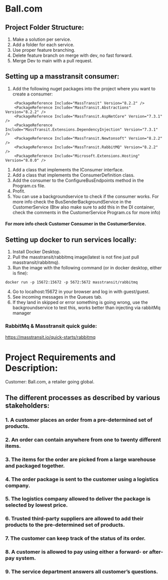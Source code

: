 # Ball.com

## Project Folder Structure:
1. Make a solution per service.
2. Add a folder for each service.
3. Use proper feature branching.
4. Delete feature branch on merge with dev, no fast forward.
5. Merge Dev to main with a pull request.

## Setting up a masstransit consumer:
1. Add the following nuget packages into the project where you want to create a consumer:
```
    <PackageReference Include="MassTransit" Version="8.2.2" />
    <PackageReference Include="MassTransit.Abstractions" Version="8.2.2" />
    <PackageReference Include="MassTransit.AspNetCore" Version="7.3.1" />
    <PackageReference Include="MassTransit.Extensions.DependencyInjection" Version="7.3.1" />
    <PackageReference Include="MassTransit.Newtonsoft" Version="8.2.2" />
    <PackageReference Include="MassTransit.RabbitMQ" Version="8.2.2" />
    <PackageReference Include="Microsoft.Extensions.Hosting" Version="8.0.0" />
```
1. Add a class that implements the IConsumer interface.
2. Add a class that implements the ConsumerDefinition class.
2. Add the consumer to the ConfigureBusEndpoints method in the Program.cs file.
4. Profit.
5. You can use a backgroundservice to check if the consumer works. For more info check the BusSenderBackgroundService in the CustomerService
       (Btw also make sure to add this in the DI container, check the comments in the CustomerService Program.cs for more info)
#### For more info check Customer Consumer in the CostumerService.

## Setting up docker to run services locally:
1. Install Docker Desktop.
2. Pull the masstransit/rabbitmq image(latest is not fine just pull masstransit/rabbitmq).
3. Run the image with the following command (or in docker desktop, either is fine):
```
docker run -p 15672:15672 -p 5672:5672 masstransit/rabbitmq
```
4. Go to localhost:15672 in your browser and log in with guest/guest.
5. See incoming messages in the Queues tab.
6. If they land in skipped or error something is going wrong, use the backgroundservice to test this, works better than injecting via rabbitMq manager

### RabbitMq & Masstransit quick guide:
https://masstransit.io/quick-starts/rabbitmq

# Project Requirements and Description:
Customer: Ball.com, a retailer going global.

## The different processes as described by various stakeholders:

### 1. A customer places an order from a pre-determined set of products. 
### 2. An order can contain anywhere from one to twenty different items.
### 3. The items for the order are picked from a large warehouse and packaged together.
### 4. The order package is sent to the customer using a logistics company. 
### 5. The logistics company allowed to deliver the package is selected by lowest price.
### 6. Trusted third-party suppliers are allowed to add their products to the pre-determined set of products.
### 7. The customer can keep track of the status of its order.
### 8. A customer is allowed to pay using either a forward- or after-pay system.
### 9. The service department answers all customer’s questions. 
